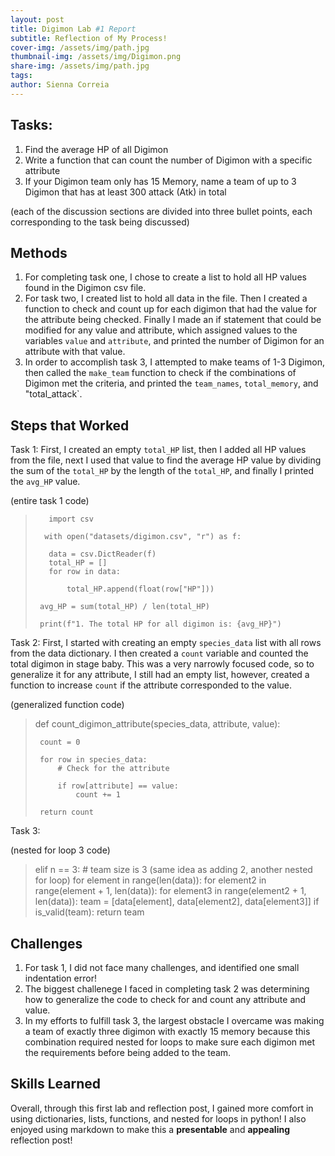 ```yaml
---
layout: post
title: Digimon Lab #1 Report
subtitle: Reflection of My Process!
cover-img: /assets/img/path.jpg
thumbnail-img: /assets/img/Digimon.png
share-img: /assets/img/path.jpg
tags: 
author: Sienna Correia
---
```


## Tasks:
1. Find the average HP of all Digimon
2. Write a function that can count the number of Digimon with a specific attribute
3. If your Digimon team only has 15 Memory, name a team of up to 3 Digimon that has at least 300 attack (Atk) in total

(each of the discussion sections are divided into three bullet points, each corresponding to the task being discussed) 

## Methods
1. For completing task one, I chose to create a list to hold all HP values found in the Digimon csv file. 
2. For task two, I created list to hold all data in the file. Then I created a function to check and count up for each digimon that had the value for the attribute being checked. Finally I made an if statement that could be modified for any value and attribute, which assigned values to the variables `value` and `attribute`, and printed the number of Digimon for an attribute with that value.    
3. In order to accomplish task 3, I attempted to make teams of 1-3 Digimon, then called the `make_team` function to check if the combinations of Digimon met the criteria, and printed the `team_names`, `total_memory`, and "total_attack`.

## Steps that Worked
Task 1: First, I created an empty `total_HP` list, then I added all HP values from the file, next I used that value to find the average HP value by dividing the sum of the `total_HP` by the length of the `total_HP`, and finally I printed the `avg_HP` value.

(entire task 1 code)
>        import csv
> 
>       with open("datasets/digimon.csv", "r") as f:
> 
>        data = csv.DictReader(f)
>        total_HP = []   
>        for row in data:
> 
>            total_HP.append(float(row["HP"]))
>       
>      avg_HP = sum(total_HP) / len(total_HP)
> 
>      print(f"1. The total HP for all digimon is: {avg_HP}")

Task 2: First, I started with creating an empty `species_data` list with all rows from the data dictionary. I then created a `count` variable and counted the total digimon in stage baby. This was a very narrowly focused code, so to generalize it for any attribute, I still had an empty list, however, created a function to  increase `count` if the attribute corresponded to the value.

(generalized function code)
>    def count_digimon_attribute(species_data, attribute, value):
>
>      count = 0
>
>      for row in species_data:
>          # Check for the attribute
>
>          if row[attribute] == value:
>              count += 1
>
>      return count

Task 3: 

(nested for loop 3 code)
>    elif n == 3: # team size is 3 (same idea as adding 2, another nested for loop)
>       for element in range(len(data)):
>          for element2 in range(element + 1, len(data)):
>              for element3 in range(element2 + 1, len(data)):
>                  team = [data[element], data[element2], data[element3]]
>                  if is_valid(team):
>                      return team


## Challenges
1. For task 1, I did not face many challenges, and identified one small indentation error!
2. The biggest challenege I faced in completing task 2 was determining how to generalize the code to check for and count any attribute and value. 
3. In my efforts to fulfill task 3, the largest obstacle I overcame was making a team of exactly three digimon with exactly 15 memory because this combination required nested for loops to make sure each digimon met the requirements before being added to the team. 


## Skills Learned
Overall, through this first lab and reflection post, I gained more comfort in using dictionaries, lists, functions, and nested for loops in python! I also enjoyed using markdown to make this a **presentable** and **appealing** reflection post!
